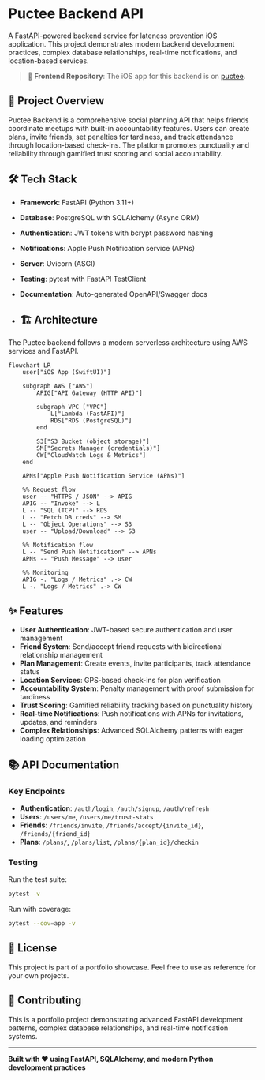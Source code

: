 # Puctee Backend API

A FastAPI-powered backend service for lateness prevention iOS application. This project demonstrates modern backend development practices, complex database relationships, real-time notifications, and location-based services.

> 📱 **Frontend Repository**: The iOS app for this backend is on [puctee](https://github.com/KojiroTsugaru/puctee).

## 🚀 Project Overview

Puctee Backend is a comprehensive social planning API that helps friends coordinate meetups with built-in accountability features. Users can create plans, invite friends, set penalties for tardiness, and track attendance through location-based check-ins. The platform promotes punctuality and reliability through gamified trust scoring and social accountability.

## 🛠️ Tech Stack

- **Framework**: FastAPI (Python 3.11+)
- **Database**: PostgreSQL with SQLAlchemy (Async ORM)
- **Authentication**: JWT tokens with bcrypt password hashing
- **Notifications**: Apple Push Notification service (APNs)
- **Server**: Uvicorn (ASGI)
- **Testing**: pytest with FastAPI TestClient
- **Documentation**: Auto-generated OpenAPI/Swagger docs

- ## 🏗️ Architecture

The Puctee backend follows a modern serverless architecture using AWS services and FastAPI.

```mermaid
flowchart LR
    user["iOS App (SwiftUI)"]
    
    subgraph AWS ["AWS"]
        APIG["API Gateway (HTTP API)"]
        
        subgraph VPC ["VPC"]
            L["Lambda (FastAPI)"]
            RDS["RDS (PostgreSQL)"]
        end
        
        S3["S3 Bucket (object storage)"]
        SM["Secrets Manager (credentials)"]
        CW["CloudWatch Logs & Metrics"]
    end

    APNs["Apple Push Notification Service (APNs)"]

    %% Request flow
    user -- "HTTPS / JSON" --> APIG
    APIG -- "Invoke" --> L
    L -- "SQL (TCP)" --> RDS
    L -- "Fetch DB creds" --> SM
    L -- "Object Operations" --> S3
    user -- "Upload/Download" --> S3

    %% Notification flow
    L -- "Send Push Notification" --> APNs
    APNs -- "Push Message" --> user

    %% Monitoring
    APIG -. "Logs / Metrics" .-> CW
    L -. "Logs / Metrics" .-> CW
```

## ✨ Features

- **User Authentication**: JWT-based secure authentication and user management
- **Friend System**: Send/accept friend requests with bidirectional relationship management
- **Plan Management**: Create events, invite participants, track attendance status
- **Location Services**: GPS-based check-ins for plan verification
- **Accountability System**: Penalty management with proof submission for tardiness
- **Trust Scoring**: Gamified reliability tracking based on punctuality history
- **Real-time Notifications**: Push notifications with APNs for invitations, updates, and reminders
- **Complex Relationships**: Advanced SQLAlchemy patterns with eager loading optimization

## 📚 API Documentation

### Key Endpoints
- **Authentication**: `/auth/login`, `/auth/signup`, `/auth/refresh`
- **Users**: `/users/me`, `/users/me/trust-stats`
- **Friends**: `/friends/invite`, `/friends/accept/{invite_id}`, `/friends/{friend_id}`
- **Plans**: `/plans/`, `/plans/list`, `/plans/{plan_id}/checkin`

### Testing

Run the test suite:
```bash
pytest -v
```

Run with coverage:
```bash
pytest --cov=app -v
```

## 📝 License

This project is part of a portfolio showcase. Feel free to use as reference for your own projects.

## 🤝 Contributing

This is a portfolio project demonstrating advanced FastAPI development patterns, complex database relationships, and real-time notification systems.

---

**Built with ❤️ using FastAPI, SQLAlchemy, and modern Python development practices**
